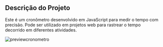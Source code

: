 ## Descrição do Projeto
Este é um cronômetro desenvolvido em JavaScript para medir o tempo com precisão. Pode ser utilizado em projetos web para rastrear o tempo decorrido em diferentes atividades.

![previewcronometro](https://github.com/louispaturle/Cronometro/assets/146104572/78dd965a-8e17-421f-adaf-cce23bc3b11c)
